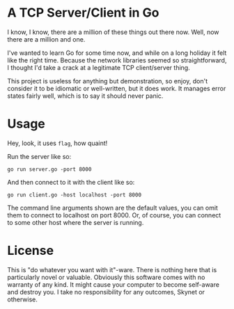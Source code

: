 # A TCP Server/Client in Go #

I know, I know, there are a million of these things out there now. Well, now
there are a million and one.

I've wanted to learn Go for some time now, and while on a long holiday it felt
like the right time. Because the network libraries seemed so straightforward, I
thought I'd take a crack at a legitimate TCP client/server thing.

This project is useless for anything but demonstration, so enjoy, don't consider
it to be idiomatic or well-written, but it does work. It manages error states
fairly well, which is to say it should never panic.

# Usage #

Hey, look, it uses `flag`, how quaint!

Run the server like so:

`go run server.go -port 8000`

And then connect to it with the client like so:

`go run client.go -host localhost -port 8000`

The command line arguments shown are the default values, you can omit them to
connect to localhost on port 8000. Or, of course, you can connect to some other
host where the server is running.

# License #

This is "do whatever you want with it"-ware. There is nothing here that is
particularly novel or valuable. Obviously this software comes with no warranty
of any kind. It might cause your computer to become self-aware and destroy
you. I take no responsibility for any outcomes, Skynet or otherwise.
